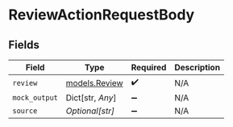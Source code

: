 # ReviewActionRequestBody


## Fields

| Field                                | Type                                 | Required                             | Description                          |
| ------------------------------------ | ------------------------------------ | ------------------------------------ | ------------------------------------ |
| `review`                             | [models.Review](../models/review.md) | :heavy_check_mark:                   | N/A                                  |
| `mock_output`                        | Dict[str, *Any*]                     | :heavy_minus_sign:                   | N/A                                  |
| `source`                             | *Optional[str]*                      | :heavy_minus_sign:                   | N/A                                  |